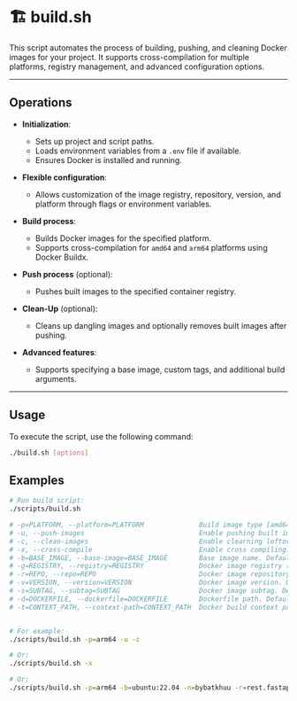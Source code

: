 # 🏗️ build.sh

This script automates the process of building, pushing, and cleaning Docker images for your project. It supports cross-compilation for multiple platforms, registry management, and advanced configuration options.

---

## Operations

- **Initialization**:
    - Sets up project and script paths.
    - Loads environment variables from a `.env` file if available.
    - Ensures Docker is installed and running.

- **Flexible configuration**:
    - Allows customization of the image registry, repository, version, and platform through flags or environment variables.

- **Build process**:
    - Builds Docker images for the specified platform.
    - Supports cross-compilation for `amd64` and `arm64` platforms using Docker Buildx.

- **Push process** (optional):
    - Pushes built images to the specified container registry.

- **Clean-Up** (optional):
    - Cleans up dangling images and optionally removes built images after pushing.

- **Advanced features**:
    - Supports specifying a base image, custom tags, and additional build arguments.

---

## Usage

To execute the script, use the following command:

```sh
./build.sh [options]
```

## Examples

```sh
# Run build script:
./scripts/build.sh

# -p=PLATFORM, --platform=PLATFORM              Build image type [amd64 | arm64]. Default is current platform.
# -u, --push-images                             Enable pushing built images to Docker Registry.
# -c, --clean-images                            Enable clearning leftover images.
# -x, --cross-compile                           Enable cross compiling.
# -b=BASE_IMAGE, --base-image=BASE_IMAGE        Base image name. Default is "ubuntu:22.04".
# -g=REGISTRY, --registry=REGISTRY              Docker image registry (docker registry and username). Default is "bybatkhuu".
# -r=REPO, --repo=REPO                          Docker image repository. Default is "rest.fastapi-template".
# -v=VERSION, --version=VERSION                 Docker image version. Default read from "./src/api/__version__.py" file.
# -s=SUBTAG, --subtag=SUBTAG                    Docker image subtag. Default is "".
# -d=DOCKERFILE, --dockerfile=DOCKERFILE        Dockerfile path. Default is "./Dockerfile".
# -t=CONTEXT_PATH, --context-path=CONTEXT_PATH  Docker build context path. Default is ".".


# For example:
./scripts/build.sh -p=arm64 -u -c

# Or:
./scripts/build.sh -x

# Or:
./scripts/build.sh -p=arm64 -b=ubuntu:22.04 -n=bybatkhuu -r=rest.fastapi-template -v=1.0.0 -s=-arm64 -d=./Dockerfile -t=. -u -c
```
